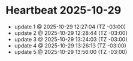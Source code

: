 # Heartbeat 2025-10-29
- update 1 @ 2025-10-29 12:27:04 (TZ -03:00)
- update 2 @ 2025-10-29 12:28:44 (TZ -03:00)
- update 3 @ 2025-10-29 13:24:03 (TZ -03:00)
- update 4 @ 2025-10-29 13:26:13 (TZ -03:00)
- update 5 @ 2025-10-29 13:56:00 (TZ -03:00)
